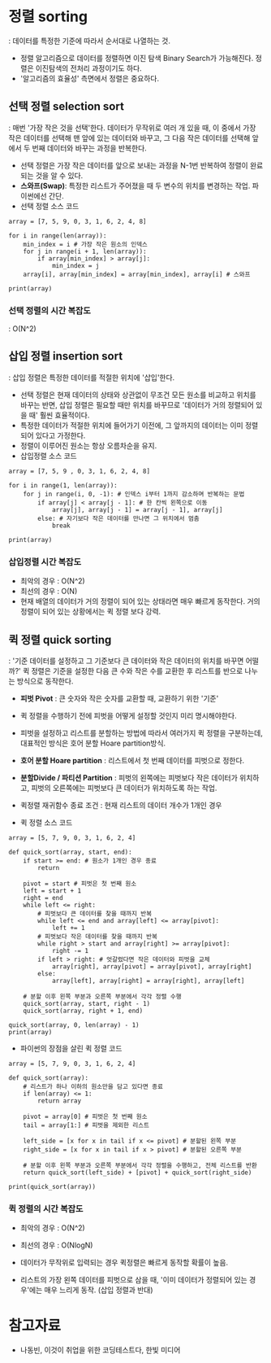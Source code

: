 # 정렬 sorting
: 데이터를 특정한 기준에 따라서 순서대로 나열하는 것.

* 정렬 알고리즘으로 데이터를 정렬하면 이진 탐색 Binary Search가 가능해진다. 정렬은 이진탐색의 전처리 과정이기도 하다.
* '알고리즘의 효율성' 측면에서 정렬은 중요하다.

## 선택 정렬 selection sort

: 매번 '가장 작은 것을 선택'한다. 데이터가 무작위로 여러 개 있을 때, 이 중에서 가장 작은 데이터를 선택해 맨 앞에 있는 데이터와 바꾸고, 그 다음 작은 데이터를 선택해 앞에서 두 번째 데이터와 바꾸는 과정을 반복한다.

* 선택 정렬은 가장 작은 데이터를 앞으로 보내는 과정을 N-1번 반복하여 정렬이 완료되는 것을 알 수 있다.
* **스와프(Swap)**: 특정한 리스트가 주어졌을 때 두 변수의 위치를 변경하는 작업. 파이썬에선 간단.
* 선택 정렬 소스 코드
```
array = [7, 5, 9, 0, 3, 1, 6, 2, 4, 8]

for i in range(len(array)):
    min_index = i # 가장 작은 원소의 인덱스
    for j in range(i + 1, len(array)):
        if array[min_index] > array[j]:
            min_index = j
    array[i], array[min_index] = array[min_index], array[i] # 스와프

print(array)
```

### 선택 정렬의 시간 복잡도
: O(N^2)

## 삽입 정렬 insertion sort
: 삽입 정렬은 특정한 데이터를 적절한 위치에 '삽입'한다.

* 선택 정렬은 현재 데이터의 상태와 상관없이 무조건 모든 원소를 비교하고 위치를 바꾸는 반면, 삽입 정렬은 필요할 때만 위치를 바꾸므로 '데이터가 거의 정렬되어 있을 때' 훨씬 효율적이다.
* 특정한 데이터가 적절한 위치에 들어가기 이전에, 그 앞까지의 데이터는 이미 정렬되어 있다고 가정한다.
* 정렬이 이루어진 원소는 항상 오름차순을 유지.
* 삽입정렬 소스 코드

```
array = [7, 5, 9 , 0, 3, 1, 6, 2, 4, 8]

for i in range(1, len(array)):
    for j in range(i, 0, -1): # 인덱스 i부터 1까지 감소하며 반복하는 문법
        if array[j] < array[j - 1]: # 한 칸씩 왼쪽으로 이동
            array[j], array[j - 1] = array[j - 1], array[j]
        else: # 자기보다 작은 데이터를 만나면 그 위치에서 멈춤
            break

print(array)
```

### 삽입정렬 시간 복잡도
* 최악의 경우 : O(N^2)
* 최선의 경우 : O(N)
* 현재 배열의 데이터가 거의 정렬이 되어 있는 상태라면 매우 빠르게 동작한다. 거의 정렬이 되어 있는 상황에서는 퀵 정렬 보다 강력.

## 퀵 정렬 quick sorting
: '기준 데이터를 설정하고 그 기준보다 큰 데이터와 작은 데이터의 위치를 바꾸면 어떨까?' 퀵 정렬은 기준을 설정한 다음 큰 수와 작은 수를 교환한 후 리스트를 반으로 나누는 방식으로 동작한다. 

* **피벗 Pivot** : 큰 숫자와 작은 숫자를 교환할 때, 교환하기 위한 '기준'
* 퀵 정렬을 수행하기 전에 피벗을 어떻게 설정할 것인지 미리 명시해야한다.
* 피벗을 설정하고 리스트를 분할하는 방법에 따라서 여러가지 퀵 정렬을 구분하는데, 대표적인 방식은 호어 분할 Hoare partition방식.
* **호어 분할 Hoare partition** : 리스트에서 첫 번째 데이터를 피벗으로 정한다.
* **분할Divide / 파티션 Partition** : 피벗의 왼쪽에는 피벗보다 작은 데이터가 위치하고, 피벗의 오른쪽에는 피벗보다 큰 데이터가 위치하도록 하는 작업.
* 퀵정렬 재귀함수 종료 조건 : 현재 리스트의 데이터 개수가 1개인 경우

* 퀵 정렬 소스 코드
```
array = [5, 7, 9, 0, 3, 1, 6, 2, 4]

def quick_sort(array, start, end):
    if start >= end: # 원소가 1개인 경우 종료
        return
    
    pivot = start # 피벗은 첫 번째 원소
    left = start + 1
    right = end
    while left <= right:
        # 피벗보다 큰 데이터를 찾을 때까지 반복
        while left <= end and array[left] <= array[pivot]:
            left += 1
        # 피벗보다 작은 데이터를 찾을 때까지 반복
        while right > start and array[right] >= array[pivot]:
            right -= 1
        if left > right: # 엇갈렸다면 작은 데이터와 피벗을 교체
            array[right], array[pivot] = array[pivot], array[right]
        else:
            array[left], array[right] = array[right], array[left]
        
    # 분할 이후 왼쪽 부분과 오른쪽 부분에서 각각 정렬 수행
    quick_sort(array, start, right - 1)
    quick_sort(array, right + 1, end)
    
quick_sort(array, 0, len(array) - 1)
print(array)
```

* 파이썬의 장점을 살린 퀵 정렬 코드
```
array = [5, 7, 9, 0, 3, 1, 6, 2, 4]

def quick_sort(array):
    # 리스트가 하나 이하의 원소만을 담고 있다면 종료
    if len(array) <= 1: 
        return array
    
    pivot = array[0] # 피벗은 첫 번째 원소
    tail = array[1:] # 피벗을 제외한 리스트
    
    left_side = [x for x in tail if x <= pivot] # 분할된 왼쪽 부분
    right_side = [x for x in tail if x > pivot] # 분할된 오른쪽 부분
    
    # 분할 이후 왼쪽 부분과 오른쪽 부분에서 각각 정렬을 수행하고, 전체 리스트를 반환
    return quick_sort(left_side) + [pivot] + quick_sort(right_side)

print(quick_sort(array))
```

### 퀵 정렬의 시간 복잡도
* 최악의 경우 : O(N^2)
* 최선의 경우 : O(NlogN)

* 데이터가 무작위로 입력되는 경우 퀵정렬은 빠르게 동작할 확률이 높음.
* 리스트의 가장 왼쪽 데이터를 피벗으로 삼을 때, '이미 데이터가 정렬되어 있는 경우'에는 매우 느리게 동작. (삽입 정렬과 반대)

# 참고자료
* 나동빈, 이것이 취업을 위한 코딩테스트다, 한빛 미디어